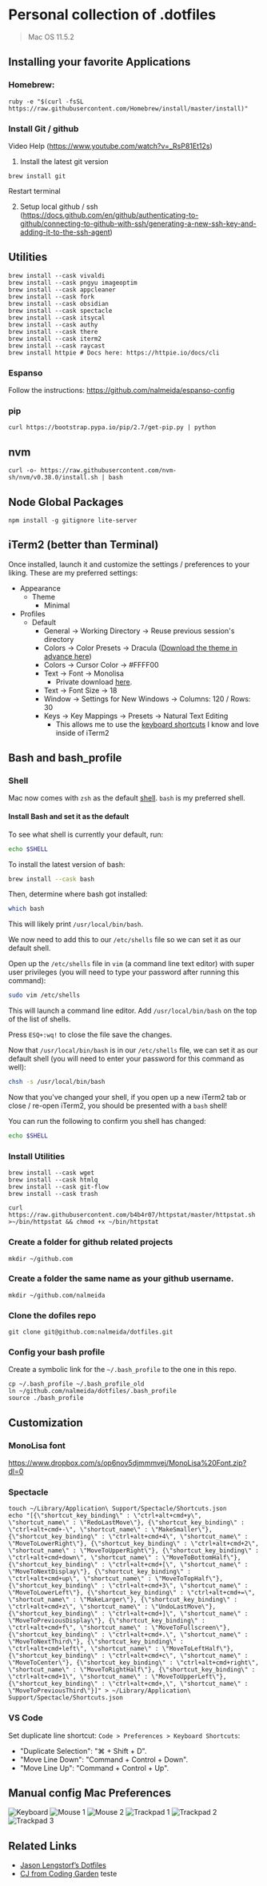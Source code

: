 # Personal collection of .dotfiles

> Mac OS 11.5.2

## Installing your favorite Applications

### Homebrew: 

```
ruby -e "$(curl -fsSL https://raw.githubusercontent.com/Homebrew/install/master/install)"
```

### Install Git / github

Video Help (https://www.youtube.com/watch?v=_RsP81Et12s)

1) Install the latest git version

```
brew install git
```

Restart terminal

2) Setup local github / ssh (https://docs.github.com/en/github/authenticating-to-github/connecting-to-github-with-ssh/generating-a-new-ssh-key-and-adding-it-to-the-ssh-agent)


## Utilities

```
brew install --cask vivaldi
brew install --cask pngyu imageoptim
brew install --cask appcleaner
brew install --cask fork
brew install --cask obsidian
brew install --cask spectacle
brew install --cask itsycal
brew install --cask authy
brew install --cask there
brew install --cask iterm2
brew install --cask raycast
brew install httpie # Docs here: https://httpie.io/docs/cli
```

### Espanso

Follow the instructions: https://github.com/nalmeida/espanso-config

### pip

```
curl https://bootstrap.pypa.io/pip/2.7/get-pip.py | python
```

## nvm

```
curl -o- https://raw.githubusercontent.com/nvm-sh/nvm/v0.38.0/install.sh | bash
```

## Node Global Packages

```
npm install -g gitignore lite-server
```

## iTerm2 (better than Terminal)

Once installed, launch it and customize the settings / preferences to your liking. These are my preferred settings:

* Appearance
  * Theme
    * Minimal
* Profiles
  * Default
      * General -> Working Directory -> Reuse previous session's directory
      * Colors -> Color Presets -> Dracula ([Download the theme in advance here](https://draculatheme.com/iterm))
      * Colors -> Cursor Color -> #FFFF00
      * Text -> Font -> Monolisa
          * Private download [here](https://www.dropbox.com/s/op6nov5djmmmvej/MonoLisa%20Font.zip?dl=0).
      * Text -> Font Size -> 18
      * Window -> Settings for New Windows -> Columns: 120 / Rows: 30
      * Keys -> Key Mappings -> Presets -> Natural Text Editing
          * This allows me to use the [keyboard shortcuts](https://gist.github.com/w3cj/022081eda22081b82c52) I know and love inside of iTerm2

## Bash and bash_profile

### Shell

Mac now comes with `zsh` as the default [shell](https://en.wikipedia.org/wiki/Comparison_of_command_shells). `bash` is my preferred shell.

#### Install Bash and set it as the default

To see what shell is currently your default, run:

```sh
echo $SHELL
```

To install the latest version of bash:

```sh
brew install --cask bash
```

Then, determine where bash got installed:

```sh
which bash
```

This will likely print `/usr/local/bin/bash`.

We now need to add this to our `/etc/shells` file so we can set it as our default shell.

Open up the `/etc/shells` file in `vim` (a command line text editor) with super user privileges (you will need to type your password after running this command):

```sh
sudo vim /etc/shells
```

This will launch a command line editor. Add `/usr/local/bin/bash` on the top of the list of shells.

Press `ESQ+:wq!` to close the file save the changes.

Now that `/usr/local/bin/bash` is in our `/etc/shells` file, we can set it as our default shell (you will need to enter your password for this command as well):

```sh
chsh -s /usr/local/bin/bash
```

Now that you've changed your shell, if you open up a new iTerm2 tab or close / re-open iTerm2, you should be presented with a `bash` shell!

You can run the following to confirm you shell has changed:

```sh
echo $SHELL
```

### Install Utilities

```
brew install --cask wget
brew install --cask htmlq
brew install --cask git-flow
brew install --cask trash

curl https://raw.githubusercontent.com/b4b4r07/httpstat/master/httpstat.sh >~/bin/httpstat && chmod +x ~/bin/httpstat
```

### Create a folder for github related projects

```
mkdir ~/github.com
```

### Create a folder the same name as your github username.

```
mkdir ~/github.com/nalmeida
```

### Clone the dofiles repo

```
git clone git@github.com:nalmeida/dotfiles.git
```

### Config your bash profile

Create a symbolic link for the `~/.bash_profile` to the one in this repo.

```
cp ~/.bash_profile ~/.bash_profile_old
ln ~/github.com/nalmeida/dotfiles/.bash_profile
source ./bash_profile
```

## Customization

### MonoLisa font

https://www.dropbox.com/s/op6nov5djmmmvej/MonoLisa%20Font.zip?dl=0

### Spectacle

```
touch ~/Library/Application\ Support/Spectacle/Shortcuts.json
echo "[{\"shortcut_key_binding\" : \"ctrl+alt+cmd+y\", \"shortcut_name\" : \"RedoLastMove\"}, {\"shortcut_key_binding\" : \"ctrl+alt+cmd+-\", \"shortcut_name\" : \"MakeSmaller\"}, {\"shortcut_key_binding\" : \"ctrl+alt+cmd+4\", \"shortcut_name\" : \"MoveToLowerRight\"}, {\"shortcut_key_binding\" : \"ctrl+alt+cmd+2\", \"shortcut_name\" : \"MoveToUpperRight\"}, {\"shortcut_key_binding\" : \"ctrl+alt+cmd+down\", \"shortcut_name\" : \"MoveToBottomHalf\"}, {\"shortcut_key_binding\" : \"ctrl+alt+cmd+[\", \"shortcut_name\" : \"MoveToNextDisplay\"}, {\"shortcut_key_binding\" : \"ctrl+alt+cmd+up\", \"shortcut_name\" : \"MoveToTopHalf\"}, {\"shortcut_key_binding\" : \"ctrl+alt+cmd+3\", \"shortcut_name\" : \"MoveToLowerLeft\"}, {\"shortcut_key_binding\" : \"ctrl+alt+cmd+=\", \"shortcut_name\" : \"MakeLarger\"}, {\"shortcut_key_binding\" : \"ctrl+alt+cmd+z\", \"shortcut_name\" : \"UndoLastMove\"}, {\"shortcut_key_binding\" : \"ctrl+alt+cmd+]\", \"shortcut_name\" : \"MoveToPreviousDisplay\"}, {\"shortcut_key_binding\" : \"ctrl+alt+cmd+f\", \"shortcut_name\" : \"MoveToFullscreen\"}, {\"shortcut_key_binding\" : \"ctrl+alt+cmd+.\", \"shortcut_name\" : \"MoveToNextThird\"}, {\"shortcut_key_binding\" : \"ctrl+alt+cmd+left\", \"shortcut_name\" : \"MoveToLeftHalf\"}, {\"shortcut_key_binding\" : \"ctrl+alt+cmd+c\", \"shortcut_name\" : \"MoveToCenter\"}, {\"shortcut_key_binding\" : \"ctrl+alt+cmd+right\", \"shortcut_name\" : \"MoveToRightHalf\"}, {\"shortcut_key_binding\" : \"ctrl+alt+cmd+1\", \"shortcut_name\" : \"MoveToUpperLeft\"}, {\"shortcut_key_binding\" : \"ctrl+alt+cmd+,\", \"shortcut_name\" : \"MoveToPreviousThird\"}]" > ~/Library/Application\ Support/Spectacle/Shortcuts.json
```

### VS Code

Set duplicate line shortcut: `Code > Preferences > Keyboard Shortcuts`: 

 - "Duplicate Selection": "⌘ + Shift + D".
 - "Move Line Down": "Command + Control + Down".
 - "Move Line Up": "Command + Control + Up".


## Manual config Mac Preferences

![Keyboard](https://raw.github.com/nalmeida/dotfiles/master/keyboard.png)
![Mouse 1](https://raw.github.com/nalmeida/dotfiles/master/mouse-1.png)
![Mouse 2](https://raw.github.com/nalmeida/dotfiles/master/mouse-2.png)
![Trackpad 1](https://raw.github.com/nalmeida/dotfiles/master/trackpad-1.png)
![Trackpad 2](https://raw.github.com/nalmeida/dotfiles/master/trackpad-2.png)
![Trackpad 3](https://raw.github.com/nalmeida/dotfiles/master/trackpad-3.png)


## Related Links

* [Jason Lengstorf’s Dotfiles](https://github.com/jlengstorf/dotfiles)
* [CJ from Coding Garden](https://github.com/CodingGarden/vscode-settings)
teste
